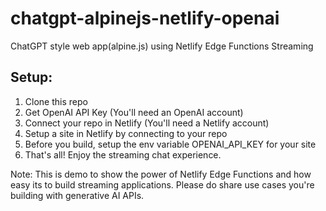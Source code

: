 # chatgpt-alpinejs-netlify-openai
ChatGPT style web app(alpine.js) using Netlify Edge Functions Streaming

## Setup:
1. Clone this repo
2. Get OpenAI API Key (You'll need an OpenAI account)
3. Connect your repo in Netlify (You'll need a Netlify account)
3. Setup a site in Netlify by connecting to your repo
4. Before you build, setup the env variable OPENAI_API_KEY for your site
5. That's all! Enjoy the streaming chat experience.

Note: This is demo to show the power of Netlify Edge Functions and how easy its to build streaming applications. Please do share use cases you're building with generative AI APIs.